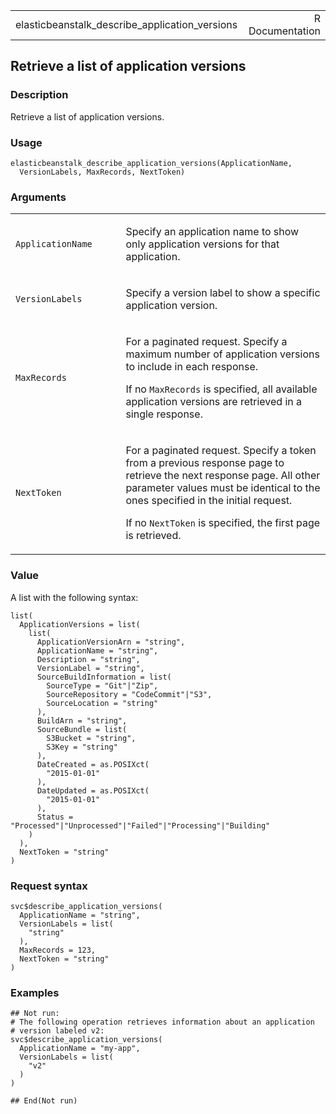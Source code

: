 <table style="width: 100%;">
<tbody>
<tr class="odd">
<td>elasticbeanstalk_describe_application_versions</td>
<td style="text-align: right;">R Documentation</td>
</tr>
</tbody>
</table>

## Retrieve a list of application versions

### Description

Retrieve a list of application versions.

### Usage

    elasticbeanstalk_describe_application_versions(ApplicationName,
      VersionLabels, MaxRecords, NextToken)

### Arguments

<table>
<colgroup>
<col style="width: 35%" />
<col style="width: 65%" />
</colgroup>
<tbody>
<tr class="odd">
<td><code
id="elasticbeanstalk_describe_application_versions_:_ApplicationName">ApplicationName</code></td>
<td><p>Specify an application name to show only application versions for
that application.</p></td>
</tr>
<tr class="even">
<td><code
id="elasticbeanstalk_describe_application_versions_:_VersionLabels">VersionLabels</code></td>
<td><p>Specify a version label to show a specific application
version.</p></td>
</tr>
<tr class="odd">
<td><code
id="elasticbeanstalk_describe_application_versions_:_MaxRecords">MaxRecords</code></td>
<td><p>For a paginated request. Specify a maximum number of application
versions to include in each response.</p>
<p>If no <code>MaxRecords</code> is specified, all available application
versions are retrieved in a single response.</p></td>
</tr>
<tr class="even">
<td><code
id="elasticbeanstalk_describe_application_versions_:_NextToken">NextToken</code></td>
<td><p>For a paginated request. Specify a token from a previous response
page to retrieve the next response page. All other parameter values must
be identical to the ones specified in the initial request.</p>
<p>If no <code>NextToken</code> is specified, the first page is
retrieved.</p></td>
</tr>
</tbody>
</table>

### Value

A list with the following syntax:

    list(
      ApplicationVersions = list(
        list(
          ApplicationVersionArn = "string",
          ApplicationName = "string",
          Description = "string",
          VersionLabel = "string",
          SourceBuildInformation = list(
            SourceType = "Git"|"Zip",
            SourceRepository = "CodeCommit"|"S3",
            SourceLocation = "string"
          ),
          BuildArn = "string",
          SourceBundle = list(
            S3Bucket = "string",
            S3Key = "string"
          ),
          DateCreated = as.POSIXct(
            "2015-01-01"
          ),
          DateUpdated = as.POSIXct(
            "2015-01-01"
          ),
          Status = "Processed"|"Unprocessed"|"Failed"|"Processing"|"Building"
        )
      ),
      NextToken = "string"
    )

### Request syntax

    svc$describe_application_versions(
      ApplicationName = "string",
      VersionLabels = list(
        "string"
      ),
      MaxRecords = 123,
      NextToken = "string"
    )

### Examples

    ## Not run: 
    # The following operation retrieves information about an application
    # version labeled v2:
    svc$describe_application_versions(
      ApplicationName = "my-app",
      VersionLabels = list(
        "v2"
      )
    )

    ## End(Not run)
